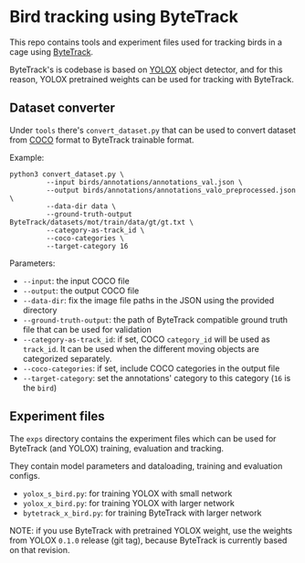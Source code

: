 # Bird tracking using ByteTrack

This repo contains tools and experiment files used for tracking birds in a cage using [ByteTrack](https://github.com/ifzhang/ByteTrack).

ByteTrack's is codebase is based on [YOLOX](https://github.com/Megvii-BaseDetection/YOLOX) object detector, and for this reason, YOLOX pretrained weights can be used for tracking with ByteTrack.

## Dataset converter

Under `tools` there's `convert_dataset.py` that can be used to convert dataset from [COCO](https://cocodataset.org/#format-data) format to ByteTrack trainable format.

Example:

```
python3 convert_dataset.py \
         --input birds/annotations/annotations_val.json \
         --output birds/annotations/annotations_valo_preprocessed.json \
         --data-dir data \
         --ground-truth-output ByteTrack/datasets/mot/train/data/gt/gt.txt \
         --category-as-track_id \
         --coco-categories \
         --target-category 16
```

Parameters:
  * `--input`: the input COCO file
  * `--output`: the output COCO file
  * `--data-dir`: fix the image file paths in the JSON using the provided directory
  * `--ground-truth-output`: the path of ByteTrack compatible ground truth file that can be used for validation
  * `--category-as-track_id`: if set, COCO `category_id` will be used as `track_id`. It can be used when the different moving objects are categorized separately.
  * `--coco-categories`: if set, include COCO categories in the output file
  * `--target-category`: set the annotations' category to this category (`16` is the `bird`)

## Experiment files

The `exps` directory contains the experiment files which can be used for ByteTrack (and YOLOX) training, evaluation and tracking.

They contain model parameters and dataloading, training and evaluation configs.

  * `yolox_s_bird.py`: for training YOLOX with small network
  * `yolox_x_bird.py`: for training YOLOX with larger network
  * `bytetrack_x_bird.py`: for training ByteTrack with larger network

NOTE: if you use ByteTrack with pretrained YOLOX weight, use the weights from YOLOX `0.1.0` release (git tag), because ByteTrack is currently based on that revision.